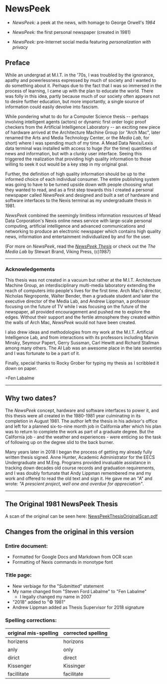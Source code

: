 # NewsPeek

* _NewsPeek:_ a peek at the news, with homage to George Orwell's _1984_

* _NewsPeek:_ the first personal newspaper (created in 1981)

* _NewsPeek:_ pre-Internet social media featuring _personalization with privacy_

## Preface

While an undergrad at M.I.T. in the '70s, I was troubled by the ignorance, apathy and powerlessness expressed by much of society and I wanted to do something about it. Perhaps due to the fact that I was so immersed in the process of learning, I came up with the plan to educate the world. There was folly in this idea, partly because much of our society often appears not to desire further education, but more importantly, a single source of information could easily devolve into fascism.

While pondering what to do for a Computer Science thesis -- perhaps involving intelligent agents (actors) or dynamic first order logic proof checkers from the Artificial Intelligence Laboratory -- an exciting new piece of hardware arrived at the Architecture Machine Group (or "Arch Mac", later renamed the Arts and Media Technology Center, or the _Media Lab_, for short) where I was spending much of my time. A Mead Data Nexis/Lexis data terminal was installed with access to huge (for the time) quantities of news and information, but with a clunky user interface. Seeing this triggered the realization that providing high quality information to those willing to seek it out would be a key step in my original goal.

Further, the definition of high quality information should be up to the informed choice of each individual consumer. The entire publishing system was going to have to be turned upside down with people choosing what they wanted to read, and as a first step towards this I created a personal newspaper called _NewsPeek_ and designed and built a set of hardware and software interfaces to the Nexis terminal as my undergraduate thesis in 1981.

_NewsPeek_ combined the seemingly limitless information resources of Mead Data Corporation's Nexis online news service with large-scale personal computing, artificial intelligence and advanced communications and networking to produce an electronic newspaper which contains high quality news, information and entertainment individualized by and for the user.

(For more on _NewsPeek_, read the [_NewsPeek Thesis_](thesis.md) or check out the _The Media Lab_ by Stewart Brand, Viking Press, (c)1987)

----

### Acknowledgements

This thesis was not created in a vacuum but rather at the M.I.T. Architecture Machine Group, an interdisciplinary multi-media laboratory extending the reach of computers into people's lives for the first time. Arch Mac's director, Nicholas Negroponte, Walter Bender, then a graduate student and later the executive director of the Media Lab, and Andrew Lippman, a professor focusing on the future of TV while I was focusing on the future of the newspaper, all provided encouragement and pushed me to explore the edges. Without their support and the fertile atmosphere they created within the walls of Arch Mac, _NewsPeek_  would not have been created.

I also drew ideas and methodologies from my work at the M.I.T. Artificial Intelligence Lab, and from interactions with its professors including Marvin Minsky, Seymour Papert, Gerry Sussman, Carl Hewitt and Richard Stallman among many others. The AI Lab was an awesome place in the late seventies and I was fortunate to be a part of it.

Finally, special thanks to Rocky Grober for typing my thesis as I scribbled it down on paper.

=Fen Labalme

----

## Why two dates?

The _NewsPeek_ concept, hardware and software interfaces to power it, and this thesis were all created in the 1980-1981 year culminating in its completion in August 1981. The author left the thesis in his advisor's office and left for a planned six-to-nine month job in California after which his plan was to return to complete the work as part of a graduate degree. But the California job - and the weather and experiences - were enticing so the task of following up on the degree slid to the back burner.

Many years later in 2018 I began the process of getting my already fully written thesis signed. Anne Hunter, Academic Administrator for the EECS Undergraduate and M.Eng. Programs provided invaluable assistance in tracking down decades old course records and graduation requirements, and I was doubly fortunate that Andy Lippman remembered me and my work and offered to read the old text and sign it. He gave me an "A" and wrote: _"A prescient project, well one and overdue for appreciation"_.

----

## The Original 1981 NewsPeek Thesis

A scan of the original can be seen here:
[NewsPeekThesisOriginalScan.pdf](assets/NewsPeekThesisOriginalScan.pdf)

## Changes from the original in this version

### Entire document:
* Formatted for Google Docs and Markdown from OCR scan
* Formatting of Nexis commands in monotype font

### Title page:
* New verbiage for the "Submitted" statement
* My name changed from "Steven Ford Labalme" to "Fen Labalme"
   * I legally changed my name in 2007
* "2018" added to "© 1981"
* Andrew Lippman added as Thesis Supervisor for 2018 signature

### Spelling corrections:
| original mis-spelling | corrected spelling |
|-----------------------|--------------------|
| horizens              | horizons           |
| anly                  | only               |
| dirict                | direct             |
| Kissenger             | Kissinger          |
| facillitate           | facilitate         |
